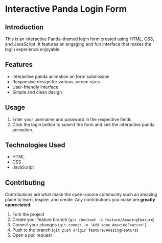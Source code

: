 

# Interactive Panda Login Form

## Introduction

This is an interactive Panda-themed login form created using HTML, CSS, and JavaScript. It features an engaging and fun interface that makes the login experience enjoyable.

## Features

- Interactive panda animation on form submission
- Responsive design for various screen sizes
- User-friendly interface
- Simple and clean design


## Usage

1. Enter your username and password in the respective fields.
2. Click the login button to submit the form and see the interactive panda animation.

## Technologies Used

- HTML
- CSS
- JavaScript

## Contributing

Contributions are what make the open-source community such an amazing place to learn, inspire, and create. Any contributions you make are **greatly appreciated**.

1. Fork the project
2. Create your feature branch (`git checkout -b feature/AmazingFeature`)
3. Commit your changes (`git commit -m 'Add some AmazingFeature'`)
4. Push to the branch (`git push origin feature/AmazingFeature`)
5. Open a pull request
